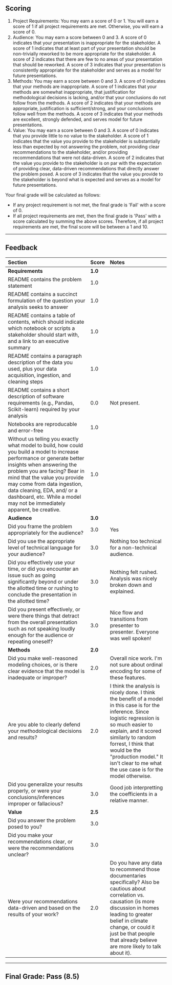 ## Scoring
1. Project Requirements: You may earn a score of 0 or 1. You will earn a score of 1 if all project requirements are met. Otherwise, you will earn a score of 0.
2. Audience: You may earn a score between 0 and 3. A score of 0 indicates that your presentation is inappropriate for the stakeholder. A score of 1 indicates that at least part of your presentation should be non-trivially reworked to be more appropriate for the stakeholder. A score of 2 indicates that there are few to no areas of your presentation that should be reworked. A score of 3 indicates that your presentation is consistently appropriate for the stakeholder and serves as a model for future presentations.
3. Methods: You may earn a score between 0 and 3. A score of 0 indicates that your methods are inappropriate. A score of 1 indicates that your methods are somewhat inappropriate, that justification for methodological decisions is lacking, and/or that your conclusions do not follow from the methods. A score of 2 indicates that your methods are appropriate, justification is sufficient/strong, and your conclusions follow well from the methods. A score of 3 indicates that your methods are excellent, strongly defended, and serves model for future presentations.
4. Value: You may earn a score between 0 and 3. A score of 0 indicates that you provide little to no value to the stakeholder. A score of 1 indicates that the value you provide to the stakeholder is substantially less than expected by not answering the problem, not providing clear recommendations to the stakeholder, and/or providing recommendations that were not data-driven. A score of 2 indicates that the value you provide to the stakeholder is on par with the expectation of providing clear, data-driven recommendations that directly answer the problem posed. A score of 3 indicates that the value you provide to the stakeholder is beyond what is expected and serves as a model for future presentations.

Your final grade will be calculated as follows:
- If any project requirement is not met, the final grade is 'Fail' with a score of 0.
- If all project requirements are met, then the final grade is 'Pass' with a score calculated by summing the above scores. Therefore, if all project requirements are met, the final score will be between a 1 and 10.
---

## Feedback

| Section | Score | Notes |
|:--------|:------|:------|
| **Requirements** | **1.0** |  
| README contains the problem statement | 1.0 |   |
| README contains a succinct formulation of the question your analysis seeks to answer | 1.0  |   |
| README contains a table of contents, which should indicate which notebook or scripts a stakeholder should start with, and a link to an executive summary | 1.0 |   |
| README contains a paragraph description of the data you used, plus your data acquisition, ingestion, and cleaning steps  | 1.0 |    |
| README contains a short description of software requirements (e.g., Pandas, Scikit-learn) required by your analysis  | 0.0     | Not present.  |
| Notebooks are reproducable and error-free | 1.0 |   |
| Without us telling you exactly what model to build, how could you build a model to increase performance or generate better insights when answering the problem you are facing?   Bear in mind that the value you provide may come from data ingestion, data cleaning, EDA, and/ or a dashboard, etc. While a model may not be immediately apparent, be creative.    | 1.0     |   |
|**Audience** | **3.0** | 
| Did you frame the problem appropriately for the audience?   | 3.0 | Yes |
| Did you use the appropriate level of technical language for your audience? | 3.0  | Nothing too technical for a non-technical audience. |
| Did you effectively use your time, or did you encounter an issue such as going significantly beyond or under the allotted time or rushing to conclude the presentation in the allotted time? | 3.0     | Nothing felt rushed.  Analysis was nicely broken down and explained.  |
| Did you present effectively, or were there things that detract from the overall presentation such as not speaking loudly enough for the audience or repeating oneself?  | 3.0 | Nice flow and transitions from presenter to presenter.  Everyone was well spoken! |
| **Methods** | **2.0** | 
| Did you make well-reasoned modeling choices, or is there clear evidence that the model is inadequate or improper?  | 2.0  | Overall nice work.  I'm not sure about ordinal encoding for some of these features. |
| Are you able to clearly defend your methodological decisions and results? | 2.0  | I think the analysis is nicely done.  I think the benefit of a model in this case is for the inference.  Since logistic regression is so much easier to explain, and it scored similarly to random forrest, I think that would be the "production model."  It isn't clear to me what the use case is for the model otherwise. |
| Did you generalize your results properly, or were your conclusions/inferences improper or fallacious? | 3.0     | Good job interpretting the coefficients in a relative manner. |
| **Value** | **2.5** |
| Did you answer the problem posed to you?  | 3.0 |    |
| Did you make your recommendations clear, or were the recommendations unclear?  | 3.0  |   |
| Were your recommendations data-driven and based on the results of your work?  | 2.0  | Do you have any data to recommend those documentaries specifically?  Also be cautious about correlation vs. causation (is more discussion in homes leading to greater belief in climate change, or could it just be that people that already believe are more likely to talk about it). |

---

## Final Grade:  Pass (8.5)